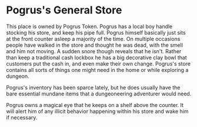 # Pogrus's General Store

This place is owned by Pogrus Token. Pogrus has a local boy handle stocking his store, and keep his pipe full. Pogrus himself basically just sits at the front counter asleep a majority of the time. On multiple occasions people have walked in the store and thought he was dead, with the smell and him not moving. A sudden snore though reveals that he isn't. Rather than keep a traditional cash lockbox he has a big decorative clay bowl that customers put the cash in, and even make their own change. Pogrus's store contains all sorts of things one might need in the home or while exploring a dungeon.

Pogrus's inventory has been sparce lately, but he does usually have the bare essential mundane items that a dungeoneering adventurer would need.

Pogrus owns a magical eye that he keeps on a shelf above the counter. It will alert him of any illicit behavior happening within his store and wake him if necessary.